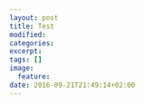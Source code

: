 ```yaml
---
layout: post
title: Test
modified:
categories: 
excerpt:
tags: []
image:
  feature:
date: 2016-09-21T21:49:14+02:00
---
```


